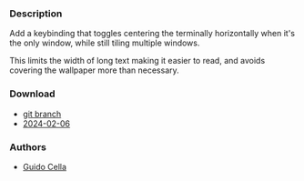 ### Description
Add a keybinding that toggles centering the terminally horizontally when
it's the only window, while still tiling multiple windows.

This limits the width of long text making it easier to read, and avoids
covering the wallpaper more than necessary.

### Download
- [git branch](https://codeberg.org/guidocella/dwl/src/branch/center-terminal)
- [2024-02-06](https://codeberg.org/dwl/dwl-patches/raw/branch/main/patches/center-terminal/center-terminal.patch)

### Authors
- [Guido Cella](https://codeberg.org/guidocella)
